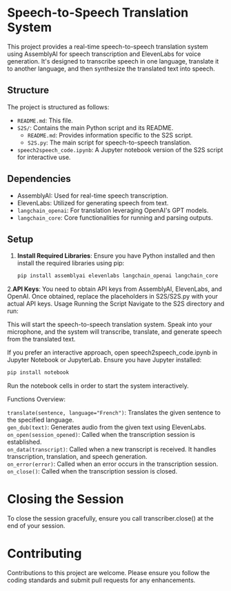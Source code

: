 

# Speech-to-Speech Translation System

This project provides a real-time speech-to-speech translation system using AssemblyAI for speech transcription and ElevenLabs for voice generation. It's designed to transcribe speech in one language, translate it to another language, and then synthesize the translated text into speech.

## Structure

The project is structured as follows:

- `README.md`: This file.
- `S2S/`: Contains the main Python script and its README.
  - `README.md`: Provides information specific to the S2S script.
  - `S2S.py`: The main script for speech-to-speech translation.
- `speech2speech_code.ipynb`: A Jupyter notebook version of the S2S script for interactive use.

## Dependencies

- AssemblyAI: Used for real-time speech transcription.
- ElevenLabs: Utilized for generating speech from text.
- `langchain_openai`: For translation leveraging OpenAI's GPT models.
- `langchain_core`: Core functionalities for running and parsing outputs.

## Setup

1. **Install Required Libraries**: Ensure you have Python installed and then install the required libraries using pip:

   ```sh
   pip install assemblyai elevenlabs langchain_openai langchain_core


2.**API Keys**: You need to obtain API keys from AssemblyAI, ElevenLabs, and OpenAI. Once obtained, replace the placeholders in S2S/S2S.py with your actual API keys.
Usage
Running the Script
Navigate to the S2S directory and run:

This will start the speech-to-speech translation system. Speak into your microphone, and the system will transcribe, translate, and generate speech from the translated text.

If you prefer an interactive approach, open speech2speech_code.ipynb in Jupyter Notebook or JupyterLab. Ensure you have Jupyter installed:

```sh
pip install notebook

```

Run the notebook cells in order to start the system interactively.

Functions Overview:<br>

`translate(sentence, language="French")`: Translates the given sentence to the specified language.<br>
`gen_dub(text)`: Generates audio from the given text using ElevenLabs.<br>
`on_open(session_opened)`: Called when the transcription session is established.<br>
`on_data(transcript)`: Called when a new transcript is received. It handles transcription, translation, and speech generation.<br>
`on_error(error)`: Called when an error occurs in the transcription session.<br>
`on_close()`: Called when the transcription session is closed.<br>

# Closing the Session
To close the session gracefully, ensure you call transcriber.close() at the end of your session.

# Contributing
Contributions to this project are welcome. Please ensure you follow the coding standards and submit pull requests for any enhancements.